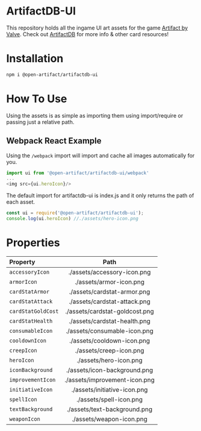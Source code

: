 # ArtifactDB-UI
This repository holds all the ingame UI art assets for the game  [Artifact by Valve](http://playartifact.com).
Check out [ArtifactDB](https://github.com/ottah/ArtifactDB) for more info & other card resources!

# Installation
```bash
npm i @open-artifact/artifactdb-ui
```

# How To Use

Using the assets is as simple as importing them using import/require or passing just a relative path.

## Webpack React Example
Using the `/webpack` import will import and cache all images automatically for you.
```javascript
import ui from '@open-artifact/artifactdb-ui/webpack'
...
<img src={ui.heroIcon}/>
```

The default import for artifactdb-ui is index.js and it only returns the path of each asset.
```javascript
const ui = require('@open-artifact/artifactdb-ui');
console.log(ui.heroIcon) //./assets/hero-icon.png
```

# Properties
| Property           | Path                           |
| :----------------- | :----------------------------: |
| `accessoryIcon`    | ./assets/accessory-icon.png    |
| `armorIcon`        | ./assets/armor-icon.png        |
| `cardStatArmor`    | ./assets/cardstat-armor.png    |
| `cardStatAttack`   | ./assets/cardstat-attack.png   |
| `cardStatGoldCost` | ./assets/cardstat-goldcost.png |
| `cardStatHealth`   | ./assets/cardstat-health.png   |
| `consumableIcon`   | ./assets/consumable-icon.png   |
| `cooldownIcon`     | ./assets/cooldown-icon.png     |
| `creepIcon`        | ./assets/creep-icon.png        |
| `heroIcon`         | ./assets/hero-icon.png         |
| `iconBackground`   | ./assets/icon-background.png   |
| `improvementIcon`  | ./assets/improvement-icon.png  |
| `initiativeIcon`   | ./assets/initiative-icon.png   |
| `spellIcon`        | ./assets/spell-icon.png        |
| `textBackground`   | ./assets/text-background.png   |
| `weaponIcon`       | ./assets/weapon-icon.png       |
